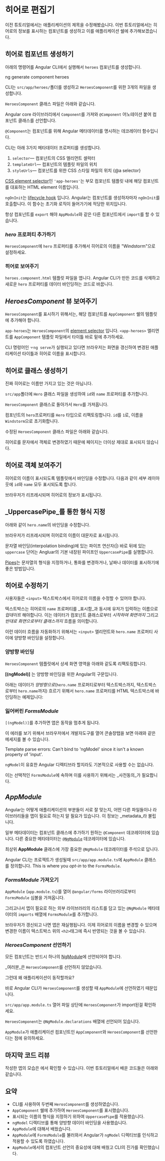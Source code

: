 <!--
# The Hero Editor
-->
# 히어로 편집기

<!--
The application now has a basic title.
Next you will create a new component to display hero information
and place that component in the application shell.
-->
이전 튜토리얼에서는 애플리케이션의 제목을 수정해봤습니다.
이번 튜토리얼에서는 히어로의 정보를 표시하는 컴포넌트를 생성하고 이를 애플리케이션 쉘에 추가해보겠습니다.

<!--
## Create the heroes component
-->
## 히어로 컴포넌트 생성하기

<!--
Using the Angular CLI, generate a new component named `heroes`.
-->
아래의 명령어를 Angular CLI에서 실행해서 `heroes` 컴포넌트를 생성합니다.

<code-example language="sh" class="code-shell">
  ng generate component heroes
</code-example>

<!--
The CLI creates a new folder, `src/app/heroes/`, and generates
the three files of the  `HeroesComponent`.
-->
CLI는 `src/app/heroes/`폴더를 생성하고 `HeroesComponent`를 위한 3개의 파일을 생성합니다.

<!--
The `HeroesComponent` class file is as follows:
-->
`HeroesComponent` 클래스 파일은 아래와 같습니다.

<code-example 
  path="toh-pt1/src/app/heroes/heroes.component.ts" region="v1" 
  header="app/heroes/heroes.component.ts (initial version)" linenums="false">
</code-example>

<!--
You always import the `Component` symbol from the Angular core library
and annotate the component class with `@Component`.
-->
Angular core 라이브러리에서 `Component`를 가져와 `@Component` 어노테이션 붙여 컴포넌트 클래스를 선언합니다.

<!--
`@Component` is a decorator function that specifies the Angular metadata for the component.
-->
`@Component`는 컴포넌트를 위해 Angular 메타데이터를 명시하는 데코레이터 함수입니다.

<!--
The CLI generated three metadata properties:
-->
CLI는 아래 3가지 메타데이터 프로퍼티를 생성합니다.

<!--
1. `selector`&mdash; the component's CSS element selector
1. `templateUrl`&mdash; the location of the component's template file.
1. `styleUrls`&mdash; the location of the component's private CSS styles.
-->
1. `selector`&mdash; 컴포넌트의 CSS 엘리먼트 셀럭터
1. `templateUrl`&mdash; 컴포넌트의 템플릿 파일의 위치
1. `styleUrls`&mdash; 컴포넌트를 위한 CSS 스타일 파일의 위치
{@a selector}

<!--
The [CSS element selector](https://developer.mozilla.org/en-US/docs/Web/CSS/Type_selectors),
`'app-heroes'`, matches the name of the HTML element that identifies this component within a parent component's template.
-->
[CSS element selector](https://developer.mozilla.org/en-US/docs/Web/CSS/Type_selectors)인 
`'app-heroes'`는 부모 컴포넌트 템플릿 내에 해당 컴포넌트를 대표하는 HTML element 이름입니다. 

<!--
The `ngOnInit` is a [lifecycle hook](guide/lifecycle-hooks#oninit). 
Angular calls `ngOnInit` shortly after creating a component.
It's a good place to put initialization logic.
-->
`ngOnInit`는 [lifecycle hook](guide/lifecycle-hooks#oninit) 입니다.
Angular는 컴포넌트를 생성하자마자 `ngOnInit`를 호출합니다.
이 함수는 초기화 로직이 들어가기에 적당한 위치입니다.

<!--
Always `export` the component class so you can `import` it elsewhere ... like in the `AppModule`.
-->
항상 컴포넌트를 `export` 해야 `AppModule`와 같은 다른 컴포넌트에서 `import`를 할 수 있습니다.

<!--
### Add a _hero_ property
-->
### _hero_ 프로퍼티 추가하기

<!--
Add a `hero` property to the `HeroesComponent` for a hero named "Windstorm."
-->
`HeroesComponent`에 `hero` 프로퍼티를 추가해서 히어로의 이름을 "Windstorm"으로 설정하세요.

<code-example path="toh-pt1/src/app/heroes/heroes.component.ts" region="add-hero" header="heroes.component.ts (hero property)" linenums="false">
</code-example>

<!--
### Show the hero
-->
### 히어로 보여주기

<!--
Open the `heroes.component.html` template file.
Delete the default text generated by the Angular CLI and 
replace it with a data binding to the new `hero` property.  
-->
`heroes.component.html` 템플릿 파일을 엽니다.
Angular CLI가 만든 코드를 삭제하고 새로운 `hero` 프로퍼티를 데이터 바인딩하는 코드로 바꿉니다.

<code-example path="toh-pt1/src/app/heroes/heroes.component.1.html" header="heroes.component.html" region="show-hero-1" linenums="false">
</code-example>

<!--
## Show the _HeroesComponent_ view
-->
## _HeroesComponent_ 뷰 보여주기

<!--
To display the `HeroesComponent`, you must add it to the template of the shell `AppComponent`.
-->
`HeroesComponent`를 표시하기 위해서는, 해당 컴포넌트를 `AppComponent` 쉘의 템플릿에 추가해야 합니다.

<!--
Remember that `app-heroes` is the [element selector](#selector) for the `HeroesComponent`. 
So add an `<app-heroes>` element to the `AppComponent` template file, just below the title.
-->
`app-heroes`는 `HeroesComponent`의 [element selector](#selector) 입니다.
`<app-heroes>` 엘리먼트를 `AppComponent` 템플릿 파일에서 타이틀 바로 밑에 추가하세요.

<code-example path="toh-pt1/src/app/app.component.html" header="src/app/app.component.html" linenums="false">
</code-example>

<!--
Assuming that the CLI `ng serve` command is still running,
the browser should refresh and display both the application title and the hero name.
-->
CLI 명렁어인 `ㅜng serve`가 실행되고 있다면 브라우저는 화면을 갱신하여 변경된 애플리케이션 타이틀과 히어로 이름을 표시합니다.

<!--
## Create a Hero class
-->
## 히어로 클래스 생성하기

<!--
A real hero is more than a name.
-->
진짜 히어로는 이름만 가지고 있는 것은 아닙니다.

<!--
Create a `Hero` class in its own file in the `src/app` folder.
Give it `id` and `name` properties.
-->
`src/app`폴더에 `Hero` 클래스 파일을 생성하여 `id`와 `name` 프로퍼티를 추가합니다.

<code-example path="toh-pt1/src/app/hero.ts"  header="src/app/hero.ts" linenums="false">
</code-example>

<!--
Return to the `HeroesComponent` class and import the `Hero` class.
-->
`HeroesComponent` 클래스로 돌아가서 `Hero`를 가져옵니다.

<!--
Refactor the component's `hero` property to be of type `Hero`.
Initialize it with an `id` of `1` and the name `Windstorm`.
-->
컴포넌트의 `hero`프로퍼티를 `Hero` 타입으로 리팩토링합니다.
`id`를 `1`로, 이름을 `Windstorm`으로 초기화합니다.

<!--
The revised `HeroesComponent` class file should look like this:
-->
수정된 `HeroesComponent` 클래스 파일은 아래와 같습니다.

<code-example path="toh-pt1/src/app/heroes/heroes.component.ts" linenums="false"
  header= "src/app/heroes/heroes.component.ts">
</code-example>

<!--
The page no longer displays properly because you changed the hero from a string to an object.
-->
히어로를 문자에서 객체로 변경하였기 때문에 페이지는 더이상 제대로 표시되지 않습니다. 

<!--
## Show the hero object
-->
## 히어로 객체 보여주기

<!--
Update the binding in the template to announce the hero's name
and show both `id` and `name` in a details layout like this:
-->
히어로의 이름이 표시되도록 템플릿에서 바인딩을 수정합니다. 다음과 같이 세부 레이아웃에 `id`와 `name` 모두 표시되도록 합니다. 

<code-example 
  path="toh-pt1/src/app/heroes/heroes.component.1.html"
  region="show-hero-2" 
  header="heroes.component.html (HeroesComponent's template)" linenums="false">
</code-example>

<!--
The browser refreshes and displays the hero's information.
-->
브라우저가 리프레시되며 히어로의 정보가 표시됩니다.

<!--
## Format with the _UppercasePipe_
-->
## _UppercasePipe_를 통한 형식 지정

<!--
Modify the `hero.name` binding like this.
-->
아래와 같이 `hero.name`의 바인딩을 수정합니다.

<code-example
  path="toh-pt1/src/app/heroes/heroes.component.html"
  region="pipe">
</code-example>

<!--
The browser refreshes and now the hero's name is displayed in capital letters.
-->
브라우저가 리프레시되며 히어로의 이름이 대문자로 표시됩니다.

<!--
The word `uppercase` in the interpolation binding, 
right after the pipe operator ( | ),
activates the built-in `UppercasePipe`.
-->
문자열 바인딩(interpolation binding)에 있는 파이프 연산자(|) 바로 뒤에 있는 `uppercase` 단어는 Angluar의 기본 내장된 파이프인 `UppercasePipe`를 실행합니다.

<!--
[Pipes](guide/pipes) are a good way to format strings, currency amounts, dates and other display data.
Angular ships with several built-in pipes and you can create your own.
-->
[Pipes](guide/pipes)는 문자열의 형식을 지정하거나, 통화를 변경하거나, 날짜나 데이터를 표시하기에 좋은 방법입니다.

<!--
## Edit the hero
-->
## 히어로 수정하기

<!--
Users should be able to edit the hero name in an `<input>` textbox.
-->
사용자들은 `<input>` 텍스트박스에서 히어로의 이름을 수정할 수 있어야 합니다.

<!--
The textbox should both _display_ the hero's `name` property
and _update_ that property as the user types.
That means data flow from the component class _out to the screen_ and
from the screen _back to the class_.
-->
텍스트박스는 히어로의 `name` 프로퍼티를 _표시함_과 동시에 유저가 입력하는 이름으로 _업데이트_ 해야합니다.
이는 데이터가 컴포넌트 클래스로부터 _시작하여 화면까지_ 그리고 _반대로 화면으로부터 클래스까지_ 흐름을 의미합니다.

<!--
To automate that data flow, setup a two-way data binding between the `<input>` form element and the `hero.name` property.
-->
이런 데이터 흐름을 자동화하기 위해서는 `<input>` 엘리먼트와 `hero.name` 프로퍼티 사이에 양방향 바인딩을 설정합니다.

<!--
### Two-way binding
-->
### 양방향 바인딩

<!--
Refactor the details area in the `HeroesComponent` template so it looks like this:
-->
`HeroesComponent` 템플릿에서 상세 화면 영역을 아래와 같도록 리팩토링합니다.

<code-example path="toh-pt1/src/app/heroes/heroes.component.1.html" region="name-input" header="src/app/heroes/heroes.component.html (HeroesComponent's template)" linenums="false">

</code-example>

<!--
**[(ngModel)]** is Angular's two-way data binding syntax. 
-->
**[(ngModel)]** 는 양방향 바인딩을 위한 Angular의 구문입니다.

<!--
Here it binds the `hero.name` property to the HTML textbox so that data can flow _in both directions:_ from the `hero.name` property to the textbox, and from the textbox back to the `hero.name`.
-->
아래는 데이터가 _양방향으로_(`hero.name` 프로퍼티로부터 텍스트박스까지, 텍스트박스로부터 `hero.name`까지) 흐르기 위해서 `hero.name` 프로퍼티를 HTML 텍스트박스에 바인딩하는 예제입니다: 

<!--
### The missing _FormsModule_
-->
### 잃어버린 _FormsModule_

<!--
Notice that the app stopped working when you added `[(ngModel)]`.
-->
`[(ngModel)]`를 추가하면 앱은 동작을 멈추게 됩니다.

<!--
To see the error, open the browser development tools and look in the console
for a message like
-->
이 에러를 보기 위해서 브라우저에서 개발자도구를 열어 콘솔창탭을 보면 아래와 같은 메세지를 볼 수 있습니다.

<code-example language="sh" class="code-shell">
Template parse errors:
Can't bind to 'ngModel' since it isn't a known property of 'input'.
</code-example>

<!--
Although `ngModel` is a valid Angular directive, it isn't available by default. 
-->
`ngModel`이 유효한 Angular 디렉티브라 할지라도 기본적으로 사용할 수는 없습니다.

<!--
It belongs to the optional `FormsModule` and you must _opt-in_ to using it.
-->
이는 선택적인 `FormsModule`에 속하며 이를 사용하기 위해서는 _사전동의_가 필요합니다.

## _AppModule_

<!--
Angular needs to know how the pieces of your application fit together
and what other files and libraries the app requires.
This information is called _metadata_
-->
Angular는 어떻게 애플리케이션의 부분들이 서로 잘 맞는지, 어떤 다른 파일들이나 라이브러리들을 앱이 필요로 하는지 알 필요가 있습니다.
이 정보는 _metadata_라 불립니다.

<!--
Some of the metadata is in the `@Component` decorators that you added to your component classes.
Other critical metadata is in [`@NgModule`](guide/ngmodules) decorators.
-->
일부 메타데이터는 컴포넌트 클래스에 추가하기 원하는 `@Component` 데코레이터에 있습니다.
다른 중요한 메타데이터는 [`@NgModule`](guide/ngmodules) 데코레이터에 있습니다.

<!--
The most important `@NgModule` decorator annotates the top-level **AppModule** class.
-->
최상위 **AppModule** 클래스에 가장 중요한 `@NgModule` 데코레이터를 주석으로 답니다.

<!--
The Angular CLI generated an `AppModule` class in `src/app/app.module.ts` when it created the project.
-->
Angular CLI는 프로젝트가 생성될때 `src/app/app.module.ts`에 `AppModule` 클래스를 정의합니다.
This is where you _opt-in_ to the `FormsModule`.

<!--
### Import _FormsModule_
-->
### _FormsModule_ 가져오기

<!--
Open `AppModule` (`app.module.ts`) and import the `FormsModule` symbol from the `@angular/forms` library. 
-->
`AppModule` (`app.module.ts`)를 열어 `@angular/forms` 라이브러리로부터 `FormsModule` 심볼을 가져옵니다.

<code-example path="toh-pt1/src/app/app.module.ts" header="app.module.ts (FormsModule symbol import)"
 region="formsmodule-js-import">
</code-example>

<!--
Then add `FormsModule` to the `@NgModule` metadata's `imports` array, which contains a list of external modules that the app needs.
-->
그리고나서 앱이 필요로 하는 외부 라이브러리의 리스트를 담고 있는 `@NgModule` 메타데이터의 `imports` 배열에 `FormsModule`를 추가합니다.

<code-example path="toh-pt1/src/app/app.module.ts" header="app.module.ts ( @NgModule imports)"
region="ng-imports">
</code-example>

<!--
When the browser refreshes, the app should work again. You can edit the hero's name and see the changes reflected immediately in the `<h2>` above the textbox.
-->
브라우저가 갱신되고 나면 앱은 재실행됩니다. 이제 히어로의 이름을 변경할 수 있으며 변경한 이름이 텍스트박스 위의 `<h2>`태그에 즉시 반영되는 것을 볼 수 있습니다.

<!--
### Declare _HeroesComponent_ 
-->
### _HeroesComponent_ 선언하기

<!--
Every component must be declared in _exactly one_ [NgModule](guide/ngmodules).
-->
모든 컴포넌트는 반드시 하나의 [NgModule](guide/ngmodules)에 선언되어야 합니다.

<!--
_You_ didn't declare the `HeroesComponent`.
So why did the application work?
-->
_여러분_은 `HeroesComponent`를 선언하지 않았습니다.

그런데 왜 애플리케이션이 동작할까요?

<!--
It worked because the Angular CLI declared `HeroesComponent` in the `AppModule` when it generated that component.
-->
바로 Angular CLI가 `HeroesComponent`를 생성할 때 `AppModule`에 선언하였기 때문입니다.

<!--
Open `src/app/app.module.ts` and find `HeroesComponent` imported near the top.
-->
`src/app/app.module.ts` 열어 파일 상단에 `HeroesComponent`가 import된걸 확인하세요.

<code-example path="toh-pt1/src/app/app.module.ts" region="heroes-import" >
</code-example>

<!--
The `HeroesComponent` is declared in the `@NgModule.declarations` array.
-->
`HeroesComponent`는 `@NgModule.declarations` 배열에 선언되어 있습니다.

<code-example path="toh-pt1/src/app/app.module.ts" region="declarations">
</code-example>

<!--
Note that `AppModule`  declares both application components, `AppComponent` and `HeroesComponent`.
-->
`AppModule`가 애플리케이션 컴포넌트인 `AppComponent`와 `HeroesComponent`를 선언한다는 점에 유의하세요.

<!--
## Final code review
-->
## 마지막 코드 리뷰

<!--
Your app should look like this <live-example></live-example>. Here are the code files discussed on this page.
-->
작성한 앱의 모습은 <live-example></live-example>에서 확인할 수 있습니다. 이번 튜토리얼에서 배운 코드들은 아래와 같습니다.

<code-tabs>

  <code-pane header="src/app/heroes/heroes.component.ts" path="toh-pt1/src/app/heroes/heroes.component.ts">
  </code-pane>

  <code-pane header="src/app/heroes/heroes.component.html" path="toh-pt1/src/app/heroes/heroes.component.html">
  </code-pane>

  <code-pane header="src/app/app.module.ts" 
  path="toh-pt1/src/app/app.module.ts">
  </code-pane>

  <code-pane header="src/app/app.component.ts" path="toh-pt1/src/app/app.component.ts">
  </code-pane>

  <code-pane header="src/app/app.component.html" path="toh-pt1/src/app/app.component.html">
  </code-pane>

  <code-pane header="src/app/hero.ts" 
  path="toh-pt1/src/app/hero.ts">
  </code-pane>

</code-tabs>

<!--
## Summary
-->
## 요약

<!--
* You used the CLI to create a second `HeroesComponent`.
* You displayed the `HeroesComponent` by adding it to the `AppComponent` shell. 
* You applied the `UppercasePipe` to format the name.
* You used two-way data binding with the `ngModel` directive.
* You learned about the `AppModule`.
* You imported the `FormsModule` in the `AppModule` so that Angular would recognize and apply the `ngModel` directive. 
* You learned the importance of declaring components in the `AppModule`
and appreciated that the CLI declared it for you.
-->
* CLI를 사용하여 두번째 `HerosComponent`를 생성하였습니다.
* `AppComponent` 쉘에 추가하여 `HeroesComponent`를 표시했습니다.
* 표시되는 이름의 형식을 지정하기 위하여 `UppercasePipe`를 적용했습니다.
* `ngModel` 디렉티브를 통해 양방향 데이터 바인딩을 사용했습니다.
* `AppModule`에 대해서 배웠습니다.
* `AppModule`에 `FormsModule`를 불러와서 Angular가 `ngModel` 디렉티브를 인식하고 적용할 수 있도록 하였습니다.
* `AppModule`에서의 컴포넌트 선언의 중요성에 대해 배웠고 CLI의 진가를 확인했습니다.